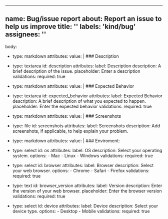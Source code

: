 <!-- ---
name: Bug/issue report
about: Report an issue to help us improve
title: ''
labels: 'kind/bug'
assignees: ''
--- -->
<!-- ### Description -->
<!-- A brief description of the issue.-->

<!-- ### Expected Behavior -->
<!-- A brief description of what you expected to happen.-->

<!-- ### Screenshots -->
<!--- Add screenshots, if applicable, to help explain your problem.-->

<!-- ### Enviroment:
 - OS: Mac Linux Windows
 - Browser: Chrome Safari Firefox
 - Version: 
 - Device: Desktop Mobile -->


---
name: Bug/issue report
about: Report an issue to help us improve
title: ''
labels: 'kind/bug'
assignees: ''
---

body:
  - type: markdown
    attributes:
      value: |
        ### Description
        <!-- A brief description of the issue.-->

  - type: textarea
    id: description
    attributes:
      label: Description
      description: A brief description of the issue.
      placeholder: Enter a description
    validations:
      required: true

  - type: markdown
    attributes:
      value: |
        ### Expected Behavior
        <!-- A brief description of what you expected to happen.-->

  - type: textarea
    id: expected_behavior
    attributes:
      label: Expected Behavior
      description: A brief description of what you expected to happen.
      placeholder: Enter the expected behavior
    validations:
      required: true

  - type: markdown
    attributes:
      value: |
        ### Screenshots
        <!--- Add screenshots, if applicable, to help explain your problem.-->

  - type: file
    id: screenshots
    attributes:
      label: Screenshots
      description: Add screenshots, if applicable, to help explain your problem.

  - type: markdown
    attributes:
      value: |
        ### Enviroment:

  - type: select
    id: os
    attributes:
      label: OS
      description: Select your operating system.
      options:
        - Mac
        - Linux
        - Windows
    validations:
      required: true

  - type: select
    id: browser
    attributes:
      label: Browser
      description: Select your web browser.
      options:
        - Chrome
        - Safari
        - Firefox
    validations:
      required: true

  - type: text
    id: browser_version
    attributes:
      label: Version
      description: Enter the version of your web browser.
      placeholder: Enter the browser version
    validations:
      required: true

  - type: select
    id: device
    attributes:
      label: Device
      description: Select your device type.
      options:
        - Desktop
        - Mobile
    validations:
      required: true